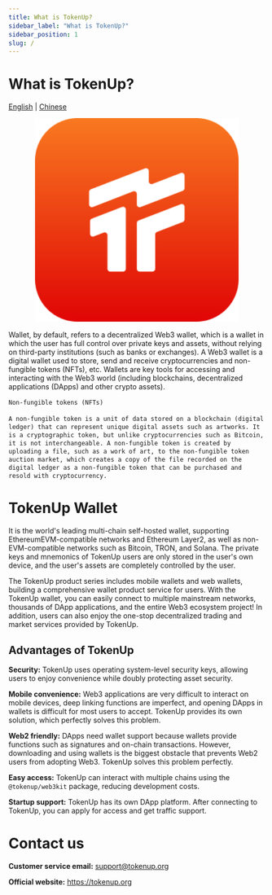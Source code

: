```yaml
---
title: What is TokenUp?
sidebar_label: "What is TokenUp?"
sidebar_position: 1
slug: /
---
```


# What is TokenUp?
[English](index.EN.md) | [Chinese](index.md) 

<p align="center">
<img src="../../static/img/logo.svg" alt="SwapX banner" width="400">

Wallet, by default, refers to a decentralized Web3 wallet, which is a wallet in which the user has full control over private keys and assets, without relying on third-party institutions (such as banks or exchanges). A Web3 wallet is a digital wallet used to store, send and receive cryptocurrencies and non-fungible tokens (NFTs), etc. Wallets are key tools for accessing and interacting with the Web3 world (including blockchains, decentralized applications (DApps) and other crypto assets).

    Non-fungible tokens (NFTs)

    A non-fungible token is a unit of data stored on a blockchain (digital ledger) that can represent unique digital assets such as artworks. It is a cryptographic token, but unlike cryptocurrencies such as Bitcoin, it is not interchangeable. A non-fungible token is created by uploading a file, such as a work of art, to the non-fungible token auction market, which creates a copy of the file recorded on the digital ledger as a non-fungible token that can be purchased and resold with cryptocurrency.

# TokenUp Wallet

It is the world's leading multi-chain self-hosted wallet, supporting EthereumEVM-compatible networks and Ethereum Layer2, as well as non-EVM-compatible networks such as Bitcoin, TRON, and Solana. The private keys and mnemonics of TokenUp users are only stored in the user's own device, and the user's assets are completely controlled by the user.

The TokenUp product series includes mobile wallets and web wallets, building a comprehensive wallet product service for users. With the TokenUp wallet, you can easily connect to multiple mainstream networks, thousands of DApp applications, and the entire Web3 ecosystem project! In addition, users can also enjoy the one-stop decentralized trading and market services provided by TokenUp.

## Advantages of TokenUp

**Security:** TokenUp uses operating system-level security keys, allowing users to enjoy convenience while doubly protecting asset security.

**Mobile convenience:** Web3 applications are very difficult to interact on mobile devices, deep linking functions are imperfect, and opening DApps in wallets is difficult for most users to accept. TokenUp provides its own solution, which perfectly solves this problem.

**Web2 friendly:** DApps need wallet support because wallets provide functions such as signatures and on-chain transactions. However, downloading and using wallets is the biggest obstacle that prevents Web2 users from adopting Web3. TokenUp solves this problem perfectly.

**Easy access:** TokenUp can interact with multiple chains using the `@tokenup/web3kit` package, reducing development costs.

**Startup support:** TokenUp has its own DApp platform. After connecting to TokenUp, you can apply for access and get traffic support.

# Contact us

**Customer service email:** support@tokenup.org

**Official website:** https://tokenup.org